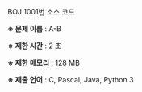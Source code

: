 BOJ 1001번 소스 코드

<b>※ 문제 이름</b> : A-B

<b>※ 제한 시간</b> : 2 초

<b>※ 제한 메모리</b> : 128 MB

<b>※ 제출 언어</b> : C, Pascal, Java, Python 3

